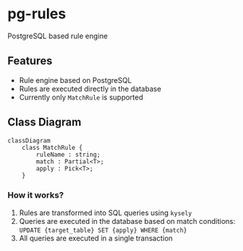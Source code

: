 # pg-rules

PostgreSQL based rule engine

## Features

- Rule engine based on PostgreSQL
- Rules are executed directly in the database
- Currently only `MatchRule` is supported

## Class Diagram

```mermaid
classDiagram
    class MatchRule {
        ruleName : string;
        match : Partial<T>;
        apply : Pick<T>;
    }
```

### How it works?

1. Rules are transformed into SQL queries using `kysely`
2. Queries are executed in the database based on match conditions: `UPDATE {target_table} SET {apply} WHERE {match}`
3. All queries are executed in a single transaction